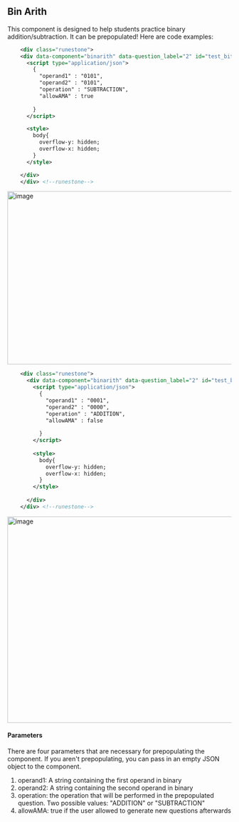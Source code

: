 <h2>Bin Arith</h2>

This component is designed to help students practice binary addition/subtraction. It can be prepopulated! Here are code examples:

```xml
    <div class="runestone">
    <div data-component="binarith" data-question_label="2" id="test_bitwise_arithmetic">
      <script type="application/json">
        {
          "operand1" : "0101",
          "operand2" : "0101",
          "operation" : "SUBTRACTION",
          "allowAMA" : true
          
        }
      </script>

      <style>
        body{
          overflow-y: hidden;
          overflow-x: hidden;
        }
      </style>

    </div>
    </div> <!--runestone-->
```

<img width="690" height="388" alt="image" src="https://github.com/user-attachments/assets/16696ca9-2eb0-42a1-a490-f44af617a121" />

```xml
    <div class="runestone">
      <div data-component="binarith" data-question_label="2" id="test_bitwise_arithmetic">
        <script type="application/json">
          {
            "operand1" : "0001",
            "operand2" : "0000",
            "operation" : "ADDITION",
            "allowAMA" : false
            
          }
        </script>
    
        <style>
          body{
            overflow-y: hidden;
            overflow-x: hidden;
          }
        </style>
    
      </div>
    </div> <!--runestone-->
```
<img width="690" height="462" alt="image" src="https://github.com/user-attachments/assets/7a9fba36-eea7-433f-9bf9-884aec6bea12" />

<h4> Parameters</h4>
There are four parameters that are necessary for prepopulating the component. If you aren't prepopulating, you can pass in an empty JSON object to the component.

<ol>
  <li>operand1: A string containing the first operand in binary</li>
  <li>operand2: A string containing the second operand in binary</li>
  <li>operation: the operation that will be performed in the prepopulated question. Two possible values: "ADDITION" or "SUBTRACTION" </li>
  <li>allowAMA: true if the user allowed to generate new questions afterwards</li>
</ol>


